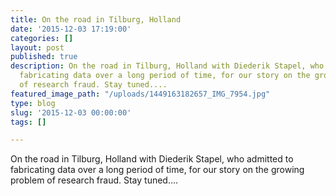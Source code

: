 ```yaml
---
title: On the road in Tilburg, Holland
date: '2015-12-03 17:19:00'
categories: []
layout: post
published: true
description: On the road in Tilburg, Holland with Diederik Stapel, who admitted to
  fabricating data over a long period of time, for our story on the growing problem
  of research fraud. Stay tuned....​
featured_image_path: "/uploads/1449163182657_IMG_7954.jpg"
type: blog
slug: '2015-12-03 00:00:00'
tags: []

---
```

On the road in Tilburg, Holland with Diederik Stapel, who admitted to fabricating data over a long period of time, for our story on the growing problem of research fraud. Stay tuned....

